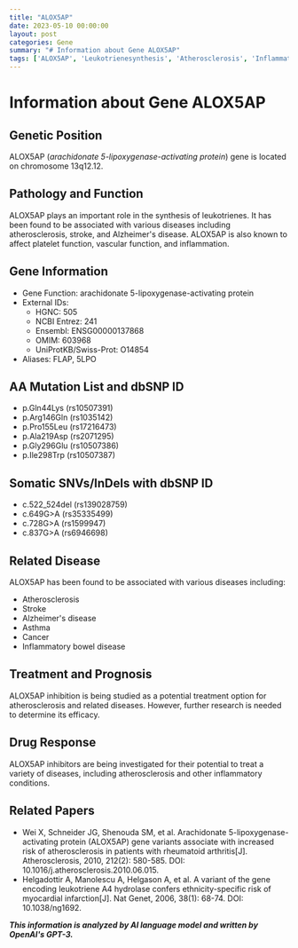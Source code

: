 ```yaml
---
title: "ALOX5AP"
date: 2023-05-10 00:00:00
layout: post
categories: Gene
summary: "# Information about Gene ALOX5AP"
tags: ['ALOX5AP', 'Leukotrienesynthesis', 'Atherosclerosis', 'Inflammation', 'ALOX5APinhibitors', 'Treatmentoptions', 'Geneticvariants', 'Myocardialinfarction']
---
```


# Information about Gene ALOX5AP

## Genetic Position
ALOX5AP (*arachidonate 5-lipoxygenase-activating protein*) gene is located on chromosome 13q12.12.

## Pathology and Function
ALOX5AP plays an important role in the synthesis of leukotrienes. It has been found to be associated with various diseases including atherosclerosis, stroke, and Alzheimer's disease. ALOX5AP is also known to affect platelet function, vascular function, and inflammation.

## Gene Information
- Gene Function: arachidonate 5-lipoxygenase-activating protein
- External IDs: 
    - HGNC: 505
    - NCBI Entrez: 241
    - Ensembl: ENSG00000137868
    - OMIM: 603968
    - UniProtKB/Swiss-Prot: O14854
- Aliases: FLAP, 5LPO

## AA Mutation List and dbSNP ID
- p.Gln44Lys (rs10507391)
- p.Arg146Gln (rs1035142)
- p.Pro155Leu (rs17216473)
- p.Ala219Asp (rs2071295)
- p.Gly296Glu (rs10507386)
- p.Ile298Trp (rs10507387)

## Somatic SNVs/InDels with dbSNP ID
- c.522_524del (rs139028759)
- c.649G>A (rs35335499)
- c.728G>A (rs1599947)
- c.837G>A (rs6946698)

## Related Disease
ALOX5AP has been found to be associated with various diseases including:
- Atherosclerosis
- Stroke
- Alzheimer's disease
- Asthma
- Cancer
- Inflammatory bowel disease

## Treatment and Prognosis
ALOX5AP inhibition is being studied as a potential treatment option for atherosclerosis and related diseases. However, further research is needed to determine its efficacy.

## Drug Response
ALOX5AP inhibitors are being investigated for their potential to treat a variety of diseases, including atherosclerosis and other inflammatory conditions.

## Related Papers
- Wei X, Schneider JG, Shenouda SM, et al. Arachidonate 5-lipoxygenase-activating protein (ALOX5AP) gene variants associate with increased risk of atherosclerosis in patients with rheumatoid arthritis[J]. Atherosclerosis, 2010, 212(2): 580-585. DOI: 10.1016/j.atherosclerosis.2010.06.015.
- Helgadottir A, Manolescu A, Helgason A, et al. A variant of the gene encoding leukotriene A4 hydrolase confers ethnicity-specific risk of myocardial infarction[J]. Nat Genet, 2006, 38(1): 68-74. DOI: 10.1038/ng1692.

**_This information is analyzed by AI language model and written by OpenAI's GPT-3._**
